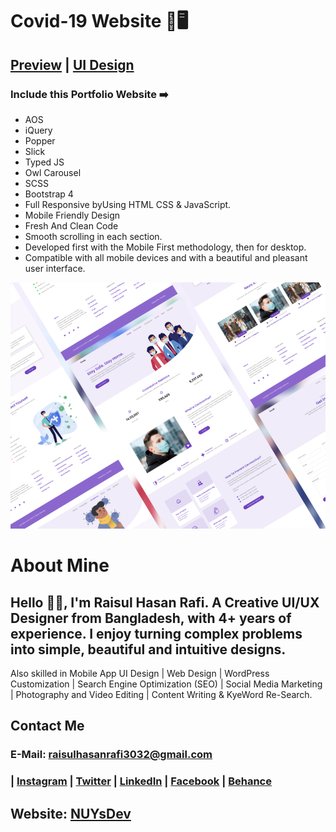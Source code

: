 # Covid-19 Website 🦠🖥️
## [Preview](https://rhr3032.github.io/NUYsDZiN/) | [UI Design](https://www.behance.net/gallery/146340101/Covid-19-Website-UI-Design)


### Include this Portfolio Website ➡️

- AOS
- iQuery
- Popper
- Slick
- Typed JS
- Owl Carousel
- SCSS
- Bootstrap 4
- Full Responsive byUsing HTML CSS & JavaScript.
- Mobile Friendly Design
- Fresh And Clean Code
- Smooth scrolling in each section.
- Developed first with the Mobile First methodology, then for desktop.
- Compatible with all mobile devices and with a beautiful and pleasant user interface.


![preview img](/images/demo.png)


# About Mine
## Hello 👋🏻, I'm Raisul Hasan Rafi. A Creative UI/UX Designer from Bangladesh, with 4+ years of experience. I enjoy turning complex problems into simple, beautiful and intuitive designs.
Also skilled in Mobile App UI Design | Web Design | WordPress Customization | Search Engine Optimization (SEO) | Social Media Marketing | Photography and Video Editing | Content Writing & KyeWord Re-Search.

## Contact Me
### E-Mail: raisulhasanrafi3032@gmail.com
### | [Instagram](https://instagram.com/rhr_raisulrafi) | [Twitter](https://twitter.com/rhr_raisulrafi) | [LinkedIn](https://linkedin.com/in/rhr3032) | [Facebook](https://facebook.com/rhr.raisulrafi) | [Behance](https://behance.net/rhr3032) 
##
## Website: [NUYsDev](https://nuysdev.netlify.app/)
